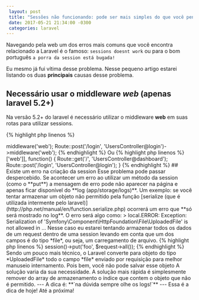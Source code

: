 ```yaml
---
 layout: post
 title: "Sessões não funcionando: pode ser mais simples do que você pensa!"
 date: 2017-05-21 21:34:00 -0300
 categories: laravel
---
```


Navegando pela web um dos erros mais comuns que você encontra relacionado a Laravel é o famoso: `sessions doesnt work` ou para o bom português `a porra da session está bugada!` 

Eu mesmo já fui vítima desse problema. Nesse pequeno artigo estarei listando os duas **principais** causas desse problema.

## Necessário usar o middleware *web* (apenas laravel 5.2+)
Na versão 5.2+ do laravel é necessário utilizar o middleware **web** em suas rotas para utilizar sessions.

{% highlight php linenos %}
<?php
Route::post('/', 'UsersController@dashboard')->middleware('web');
Route::post('/login', 'UsersController@login')->middleware('web');
{% endhighlight %}

Ou

{% highlight php linenos %}
<?php
Route::group(['middleware' => ['web']], function() {	
	Route::get('/', 'UsersController@dashboard');
	Route::post('/login', 'UsersController@login');
}
{% endhighlight %}


## Existe um erro na criação da session
Esse problema pode passar despercebido. Se acontecer um erro ao utilizar um método da session (como o **put**) a mensagem de erro pode não aparecer na página e apenas ficar disponível do **log (app/storage/logs)**.

Um exemplo: se você tentar armazenar um objeto não permitido pela função [serialize (que é utilizada intermente pelo laravel)](http://php.net/manual/en/function.serialize.php) ocorrerá um erro que **só será mostrado no log**. O erro será algo como:

> local.ERROR: Exception: Serialization of 'Symfony\Component\HttpFoundation\File\UploadedFile' is not allowed in ... 

Nesse caso eu estarei tentando armazenar todos os dados de um request dentro de uma session levando em conta que um dos campos é do tipo *file*, ou seja, um carregamento de arquivo.

{% highlight php linenos %}
<?php
$request->session()->put('foo', $request->all());
{% endhighlight %}

Sendo um pouco mais técnico, o Laravel converte para objeto do tipo *UploadedFile* todo o campo *file* enviado por requisição para melhor manuseio internamento. Pois bem, você não pode salvar esse objeto 

A solução varia da sua necessidade. A solução mais rápida é simplesmente remover do array de armazenamento o índice que contem o objeto que não é permitido.

---

A dica é: **`na dúvida sempre olhe os logs!`**

---

Essa é a dica de hoje! Até a próxima!